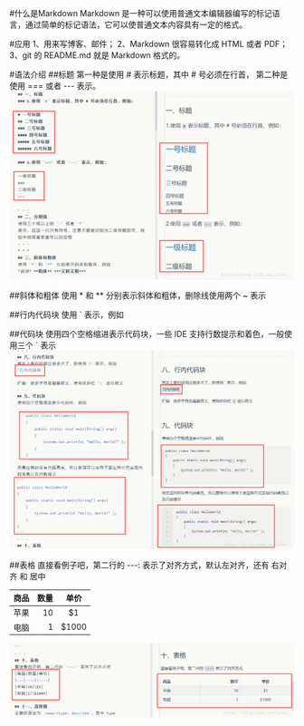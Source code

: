 #什么是Markdown
Markdown 是一种可以使用普通文本编辑器编写的标记语言，通过简单的标记语法，它可以使普通文本内容具有一定的格式。

#应用
1、用来写博客、邮件；
2、Markdown 很容易转化成 HTML 或者 PDF；
3、git 的 README.md 就是 Markdown 格式的。

#语法介绍
##标题
第一种是使用 # 表示标题，其中 # 号必须在行首，
第二种是使用 === 或者 --- 表示。
![标题](/src/main/javaInterview/picture/语法介绍_标题.png)

##斜体和粗体
使用 * 和 ** 分别表示斜体和粗体，删除线使用两个 ~ 表示

##行内代码块
使用 ` 表示，例如

##代码块
使用四个空格缩进表示代码块，一些 IDE 支持行数提示和着色，一般使用三个 ` 表示
![代码块](/src/main/javaInterview/picture/语法介绍_代码块.png)

##表格
直接看例子吧，第二行的 ---: 表示了对齐方式，默认左对齐，还有 右对齐 和 居中

|商品|数量|单价|
|-|-------:|:------:|
|苹果|10|\$1|
|电脑|1|\$1000|
![表格](/src/main/javaInterview/picture/语法介绍_表格.png)
